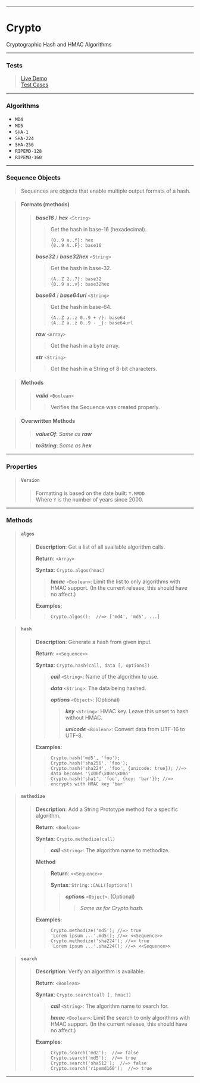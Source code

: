 ----

# Crypto #

Cryptographic Hash and HMAC Algorithms

----

### Tests ###

> [Live Demo](../test/crypto.demo.html)  
> [Test Cases](../test/crypto.html)  

----

### Algorithms ###

 * `MD4`
 * `MD5`
 * `SHA-1`
 * `SHA-224`
 * `SHA-256`
 * `RIPEMD-128`
 * `RIPEMD-160`

----

### Sequence Objects ###

> Sequences are objects that enable multiple output formats of a hash.  

> #### Formats (methods) ####
> >  
> > **_base16_** / **_hex_** `<String>`  
> >  
> > > Get the hash in base-16 (hexadecimal).  
> > >  
> > > `{0..9 a..f}: hex`  
> > > `{0..9 A..F}: base16`  
> >  
> > **_base32_** / **_base32hex_** `<String>`  
> >  
> > > Get the hash in base-32.  
> > >  
> > > `{A..Z 2..7}: base32`  
> > > `{0..9 a..v}: base32hex`  
> >  
> > **_base64_** / **_base64url_** `<String>`  
> >  
> > > Get the hash in base-64.  
> > >  
> > > `{A..Z a..z 0..9 + /}: base64`  
> > > `{A..Z a..z 0..9 - _}: base64url`  
> >  
> > **_raw_** `<Array>`  
> >  
> > > Get the hash in a byte array.  
> >  
> > **_str_** `<String>`  
> >  
> > > Get the hash in a String of 8-bit characters.  

> #### Methods ####
>  
> > **_valid_** `<Boolean>`  
> >  
> > > Verifies the Sequence was created properly.  

> #### Overwritten Methods ####
>  
> > **_valueOf_**: _Same as **raw**_  
>  
> > **_toString_**: _Same as **hex**_  

----

### Properties ###

> #### `Version` ####
>  
> > Formatting is based on the date built: `Y.MMDD`  
> > Where `Y` is the number of years since 2000.  

----

### Methods ###

> #### `algos` ####
>  
> > **Description**: Get a list of all available algorithm calls.  
> >  
> > **Return**: `<Array>`  
> >  
> > **Syntax**: `Crypto.algos(hmac)`  
> >  
> > > **_hmac_** `<Boolean>`: Limit the list to only algorithms with HMAC support. (In the current release, this should have no affect.)  
> >  
> > **Examples**:  
> >  
> > > `Crypto.algos();  //=> ['md4', 'md5', ...]`  

> #### `hash` ####
>  
> > **Description**: Generate a hash from given input.  
> >  
> > **Return**: `<<Sequence>>`  
> >  
> > **Syntax**: `Crypto.hash(call, data [, options])`  
> >  
> > > **_call_** `<String>`: Name of the algorithm to use.  
> > >  
> > > **_data_** `<String>`: The data being hashed.  
> > >  
> > > **_options_** `<Object>`: (Optional)  
> > >  
> > > > **_key_** `<String>`: HMAC key. Leave this unset to hash without HMAC.  
> > > >  
> > > > **_unicode_** `<Boolean>`: Convert data from UTF-16 to UTF-8.  
> >  
> > **Examples**:  
> >  
> > > `Crypto.hash('md5', 'foo');`  
> > > `Crypto.hash('sha256', 'foo');`  
> > > `Crypto.hash('sha224', 'foo', {unicode: true}); //=> data becomes '\x00f\x00o\x00o'`  
> > > `Crypto.hash('sha1', 'foo', {key: 'bar'}); //=> encrypts with HMAC key 'bar'`  

> #### `methodize` ####
>  
> > **Description**: Add a String Prototype method for a specific algorithm.  
> >  
> > **Return**: `<Boolean>`  
> >  
> > **Syntax**: `Crypto.methodize(call)`  
> >  
> > > **_call_** `<String>`: The algorithm name to methodize.  
> >  
> > **Method**  
> >  
> > > **Return**: `<<Sequence>>`  
> > >  
> > > **Syntax**: `String::CALL([options])`  
> > >  
> > > > **_options_** `<Object>`: (Optional)  
> > > >  
> > > > > _Same as for Crypto.hash._  
> >  
> > **Examples**:  
> >  
> > > `Crypto.methodize('md5'); //=> true`  
> > > `'Lorem ipsum ...'.md5(); //=> <<Sequence>>`  
> > > `Crypto.methodize('sha224'); //=> true`  
> > > `'Lorem ipsum ...'.sha224(); //=> <<Sequence>>`  

> #### `search` ####
>  
> > **Description**: Verify an algorithm is available.  
> >  
> > **Return**: `<Boolean>`  
> >  
> > **Syntax**: `Crypto.search(call [, hmac])`  
> >  
> > > **_call_** `<String>`: The algorithm name to search for.  
> > >  
> > > **_hmac_** `<Boolean>`: Limit the search to only algorithms with HMAC support. (In the current release, this should have no affect.)  
> >  
> > **Examples**:  
> >  
> > > `Crypto.search('md2');  //=> false`  
> > > `Crypto.search('md5');  //=> true`  
> > > `Crypto.search('sha512');  //=> false`  
> > > `Crypto.search('ripemd160');  //=> true`  

----
